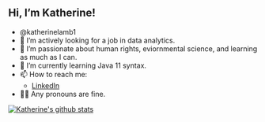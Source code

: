 <!---
katherinelamb1/katherinelamb1 is a ✨ special ✨ repository because its `README.md` (this file) appears on your GitHub profile.
You can click the Preview link to take a look at your changes.
--->

## Hi, I’m Katherine!
- @katherinelamb1
- :briefcase: I’m actively looking for a job in data analytics.
- :star2: I’m passionate about human rights, eviornmental science, and learning as much as I can.
- 🌱 I’m currently learning Java 11 syntax.
- 📫 How to reach me:
  - [LinkedIn](https://www.linkedin.com/in/katherine-lamb-60516b14b/)
- :rainbow_flag: Any pronouns are fine.

<!---
### Languages and Tools
(Icons)
--->

<!---
My Stats
--->
[![Katherine's github stats](https://github-readme-stats.vercel.app/api?username=katherinelamb1&count_private=true&show_icons=true&theme=radical&hide_rank=false)](https://github.com/anuraghazra/github-readme-stats)

<!---
Top Languages
[![Top Langs](https://github-readme-stats.vercel.app/api/top-langs/?username=katherinelamb1)](https://github.com/katherinelamb1/github-readme-stats)
--->
